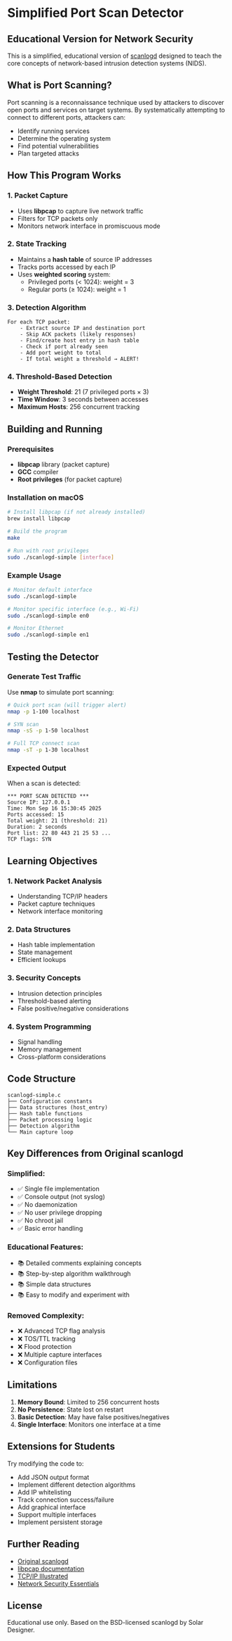 # Simplified Port Scan Detector

## Educational Version for Network Security

This is a simplified, educational version of [scanlogd](http://www.openwall.com/scanlogd/) designed to teach the core concepts of network-based intrusion detection systems (NIDS).

## What is Port Scanning?

Port scanning is a reconnaissance technique used by attackers to discover open ports and services on target systems. By systematically attempting to connect to different ports, attackers can:

- Identify running services
- Determine the operating system
- Find potential vulnerabilities
- Plan targeted attacks

## How This Program Works

### 1. Packet Capture

- Uses **libpcap** to capture live network traffic
- Filters for TCP packets only
- Monitors network interface in promiscuous mode

### 2. State Tracking

- Maintains a **hash table** of source IP addresses
- Tracks ports accessed by each IP
- Uses **weighted scoring** system:
  - Privileged ports (< 1024): weight = 3
  - Regular ports (≥ 1024): weight = 1

### 3. Detection Algorithm

```
For each TCP packet:
    - Extract source IP and destination port
    - Skip ACK packets (likely responses)
    - Find/create host entry in hash table
    - Check if port already seen
    - Add port weight to total
    - If total weight ≥ threshold → ALERT!
```

### 4. Threshold-Based Detection

- **Weight Threshold**: 21 (7 privileged ports × 3)
- **Time Window**: 3 seconds between accesses
- **Maximum Hosts**: 256 concurrent tracking

## Building and Running

### Prerequisites

- **libpcap** library (packet capture)
- **GCC** compiler
- **Root privileges** (for packet capture)

### Installation on macOS

```bash
# Install libpcap (if not already installed)
brew install libpcap

# Build the program
make

# Run with root privileges
sudo ./scanlogd-simple [interface]
```

### Example Usage

```bash
# Monitor default interface
sudo ./scanlogd-simple

# Monitor specific interface (e.g., Wi-Fi)
sudo ./scanlogd-simple en0

# Monitor Ethernet
sudo ./scanlogd-simple en1
```

## Testing the Detector

### Generate Test Traffic

Use **nmap** to simulate port scanning:

```bash
# Quick port scan (will trigger alert)
nmap -p 1-100 localhost

# SYN scan
nmap -sS -p 1-50 localhost

# Full TCP connect scan
nmap -sT -p 1-30 localhost
```

### Expected Output

When a scan is detected:

```
*** PORT SCAN DETECTED ***
Source IP: 127.0.0.1
Time: Mon Sep 16 15:30:45 2025
Ports accessed: 15
Total weight: 21 (threshold: 21)
Duration: 2 seconds
Port list: 22 80 443 21 25 53 ...
TCP flags: SYN
```

## Learning Objectives

### 1. Network Packet Analysis

- Understanding TCP/IP headers
- Packet capture techniques
- Network interface monitoring

### 2. Data Structures

- Hash table implementation
- State management
- Efficient lookups

### 3. Security Concepts

- Intrusion detection principles
- Threshold-based alerting
- False positive/negative considerations

### 4. System Programming

- Signal handling
- Memory management
- Cross-platform considerations

## Code Structure

```
scanlogd-simple.c
├── Configuration constants
├── Data structures (host_entry)
├── Hash table functions
├── Packet processing logic
├── Detection algorithm
└── Main capture loop
```

## Key Differences from Original scanlogd

### Simplified:

- ✅ Single file implementation
- ✅ Console output (not syslog)
- ✅ No daemonization
- ✅ No user privilege dropping
- ✅ No chroot jail
- ✅ Basic error handling

### Educational Features:

- 📚 Detailed comments explaining concepts
- 📚 Step-by-step algorithm walkthrough
- 📚 Simple data structures
- 📚 Easy to modify and experiment with

### Removed Complexity:

- ❌ Advanced TCP flag analysis
- ❌ TOS/TTL tracking
- ❌ Flood protection
- ❌ Multiple capture interfaces
- ❌ Configuration files

## Limitations

1. **Memory Bound**: Limited to 256 concurrent hosts
2. **No Persistence**: State lost on restart
3. **Basic Detection**: May have false positives/negatives
4. **Single Interface**: Monitors one interface at a time

## Extensions for Students

Try modifying the code to:

- Add JSON output format
- Implement different detection algorithms
- Add IP whitelisting
- Track connection success/failure
- Add graphical interface
- Support multiple interfaces
- Implement persistent storage

## Further Reading

- [Original scanlogd](http://www.openwall.com/scanlogd/)
- [libpcap documentation](https://www.tcpdump.org/manpages/pcap.3pcap.html)
- [TCP/IP Illustrated](https://en.wikipedia.org/wiki/TCP/IP_Illustrated)
- [Network Security Essentials](https://www.pearson.com/us/higher-education/program/Stallings-Network-Security-Essentials-6th-Edition/PGM332505.html)

## License

Educational use only. Based on the BSD-licensed scanlogd by Solar Designer.
